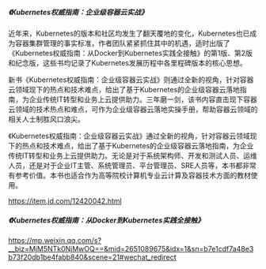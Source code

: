 ##### 《Kubernetes权威指南：企业级容器云实战》



近年来，Kubernetes的版本和社区均发生了翻天覆地的变化，Kubernetes也已成为容器集群管理的事实标准，作者团队紧紧抓住其中的机遇，适时出版了《Kubernetes权威指南：从Docker到Kubernetes实践全接触》的第1版、第2版和纪念版，这些书均记录了Kubernetes发展历程中各里程碑版本的核心思想。

新书《Kubernetes权威指南：企业级容器云实战》则通过全新的视角，针对容器云领域现下的热点和技术难点，给出了基于Kubernetes的企业级容器云落地指南，为企业传统IT转型和业务上云提供助力。三年磨一剑，该书内容直击现下容器云领域的技术热点和难点，可作为企业级容器云落地实操手册，帮助容器云领域的相关人士制胜风口浪尖。

《Kubernetes权威指南：企业级容器云实战》通过全新的视角，针对容器云领域现下的热点和技术难点，给出了基于Kubernetes的企业级容器云落地指南，为企业传统IT转型和业务上云提供助力。无论是对于系统架构师、开发和测试人员、运维人员，还是对于企业IT主管、系统管理员、平台管理员、SRE人员等，本书都非常有参考价值。本书也适合作为高等院校计算机专业云计算及容器技术方面的教材使用。



https://item.jd.com/12420042.html


##### 《Kubernetes权威指南：从Docker到Kubernetes实践全接触》


https://mp.weixin.qq.com/s?__biz=MjM5NTk0NjMwOQ==&mid=2651089675&idx=1&sn=b7e1cdf7a48e3b73f20db1be4fabb840&scene=21#wechat_redirect